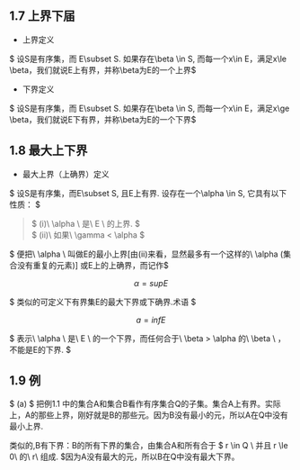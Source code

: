 ## 1.7 上界下届

- 上界定义

$ 设S是有序集，而 E\subset S. 如果存在\beta \in S, 而每一个x\in E，满足x\le \beta，我们就说E上有界，并称\beta为E的一个上界$

- 下界定义

$ 设S是有序集，而 E\subset S. 如果存在\beta \in S, 而每一个x\in E，满足x\ge \beta，我们就说E下有界，并称\beta为E的一个下界$

## 1.8 最大上下界

- 最大上界（上确界）定义

$ 设S是有序集，而E\subset S, 且E上有界. 设存在一个\alpha \in S, 它具有以下性质： $ <br>
> $ (i)\      \alpha \ 是\ E \ 的上界.  $ <br>
$ (ii)\      如果\ \gamma < \alpha  $ 

$ 便把\ \alpha \ 叫做E的最小上界[由(ii)来看，显然最多有一个这样的\ \alpha (集合没有重复的元素)] 或E上的上确界，而记作$

$$
\alpha = supE
$$

$ 类似的可定义下有界集E的最大下界或下确界.术语 $

$$
a = infE
$$

$ 表示\ \alpha \ 是\ E \ 的一个下界，而任何合于\ \beta > \alpha 的\ \beta \ ，不能是E的下界. $ 

## 1.9 例
 $ (a) $   把例1.1 中的集合A和集合B看作有序集合Q的子集。集合A上有界。实际上，A的那些上界，刚好就是B的那些元。因为B没有最小的元，所以A在Q中没有最小上界. <br>

 类似的,B有下界：B的所有下界的集合，由集合A和所有合于 $ r \in Q \ 并且 r \le 0\ 的\ r\ 组成. $因为A没有最大的元，所以B在Q中没有最大下界。